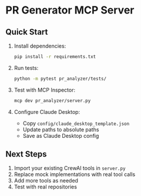 # PR Generator MCP Server

## Quick Start

1. Install dependencies:
   ```bash
   pip install -r requirements.txt
   ```

2. Run tests:
   ```bash
   python -m pytest pr_analyzer/tests/
   ```

3. Test with MCP Inspector:
   ```bash
   mcp dev pr_analyzer/server.py
   ```

4. Configure Claude Desktop:
   - Copy `config/claude_desktop_template.json`
   - Update paths to absolute paths
   - Save as Claude Desktop config

## Next Steps

1. Import your existing CrewAI tools in `server.py`
2. Replace mock implementations with real tool calls
3. Add more tools as needed
4. Test with real repositories